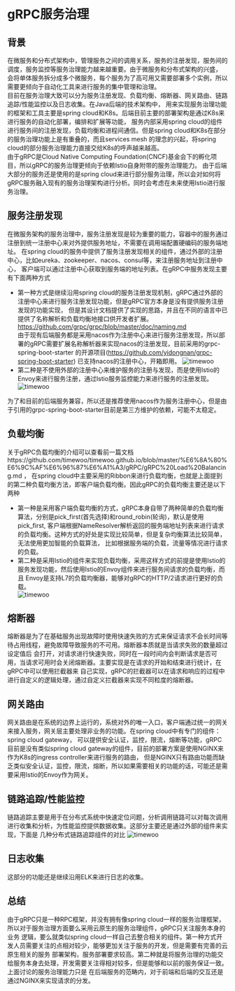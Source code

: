 # gRPC服务治理
## 背景
在微服务和分布式架构中，管理服务之间的调用关系，服务的注册发现，服务间的调度，服务监控等服务治理能力越来越重要。由于微服务和分布式架构的兴盛，
会将单体服务拆分成多个微服务，每个服务为了高可用又需要部署多个实例，所以需要更倾向于自动化工具来进行服务的集中管理和治理。  
目前在服务治理大致可以分为服务注册发现、负载均衡、熔断器、网关路由、链路追踪/性能监控以及日志收集。在Java后端的技术架构中，
用来实现服务治理功能的框架和工具主要是spring cloud和K8s。后端目前主要的部署架构是通过K8s来进行服务的自动化部署，编排和扩展等功能，
服务内部采用spring cloud的组件进行服务间的注册发现，负载均衡和进程间通信。但是spring cloud和K8s在部分的服务治理功能上是有重叠的，而且services mesh
的理念的兴起，将spring cloud的部分服务治理能力直接交给K8s的呼声越来越高。  
由于gRPC是Cloud Native Computing Foundation(CNCF)基金会下的孵化项目，所以gRPC的服务治理更倾向于依赖Istio自身附带的服务治理能力。
由于后端大部分的服务还是使用的是spring cloud来进行部分服务治理，所以会对如何将gRPC服务融入现有的服务治理架构进行分析。同时会考虑在未来使用Istio进行服务治理。
## 服务注册发现
在微服务架构的服务治理中，服务注册发现是较为重要的能力，容器中的服务通过注册到统一注册中心来对外提供服务地址，不需要在调用端配置硬编码的服务端地址。
在spring cloud的服务中提供了服务注册发现相关的组件，通过外部的注册中心，比如eureka、zookeeper、nacos、consul等，来注册服务地址到注册中心，
客户端可以通过注册中心获取到服务端的地址列表。在gRPC中服务发现主要有下面两种方式
- 第一种方式是继续沿用spring cloud的服务注册发现机制，gRPC通过外部的注册中心来进行服务注册发现功能，但是gRPC官方本身是没有提供服务注册发现的功能实现，
  但是其设计文档提供了实现的思路，并且在不同的语言中已提供了名称解析和负载均衡地接口供开发者扩展。  
  https://github.com/grpc/grpc/blob/master/doc/naming.md   
  由于现有后端服务都是采用nacos作为注册中心来进行服务注册发现，所以部署的gRPC需要扩展名称解析器来实现nacos的注册发现，目前采用的grpc-spring-boot-starter
  的开源项目(https://github.com/yidongnan/grpc-spring-boot-starter) 已支持nacos的注册中心，开箱即用。
  ![timewoo](https://timewoo.github.io/images/nacos-service-discovery.png)
- 第二种是不使用外部的注册中心来维护服务的注册与发现，而是使用Istio的Envoy来进行服务注册，通过Istio服务监控能力来进行服务的注册发现。
  ![timewoo](https://timewoo.github.io/images/gRPC-service-discovery.png)  
  
为了和目前的后端服务兼容，所以还是推荐使用nacos作为服务注册中心，但是由于引用的grpc-spring-boot-starter目前是第三方维护的依赖，可能不太稳定。
## 负载均衡
关于gRPC负载均衡的介绍可以查看前一篇文档https://github.com/timewoo/timewoo.github.io/blob/master/%E6%8A%80%E6%9C%AF%E6%96%87%E6%A1%A3/gRPC/gRPC%20Load%20Balancing.md ，
在spring cloud中主要采用的Ribbon来进行负载均衡，也就是上面提到的第二种负载均衡方法，即客户端负载均衡。因此gRPC的负载均衡主要还是以下两种
- 第一种是采用客户端负载均衡的方式，gRPC本身自带了两种简单的负载均衡算法，分别是pick_first(首先选择)和round_robin(轮询)，默认是使用pick_first,
  客户端根据NameResolver解析返回的服务端地址列表来进行请求的负载均衡。这种方式的好处是实现比较简单，但是复杂均衡算法比较简单，无法使用更加智能的负载算法，
  比如根据服务端的负载，流量等情况进行请求的负载。
- 第二种是采用Istio的组件来实现负载均衡，采用这样方式的前提是使用Istio的服务发现功能，然后使用Istio的Envoy组件来进行服务间请求的负载均衡，而且
  Envoy是支持L7的负载均衡器，能够对gRPC的HTTP/2请求进行更好的负载。  
  ![timewoo](https://timewoo.github.io/images/gRPC-server-load-balancer.jpg)
## 熔断器
熔断器是为了在基础服务出现故障时使用快速失败的方式来保证请求不会长时间等待占用线程，避免故障导致服务的不可用。熔断器本质就是当请求失败的数量超过设定值后
会打开，对请求进行快速失败，同时在一段时间内会判断请求是否可用，当请求可用时会关闭熔断器。主要实现是在请求的开始和结束进行统计，在gRPC中可以使用拦截器来
自己实现，gRPC的拦截器可以在请求和响应的过程中进行自定义的逻辑处理，通过自定义拦截器来实现不同粒度的熔断器。
## 网关路由 
网关路由是在系统的边界上运行的，系统对外的唯一入口，客户端通过统一的网关来接入服务，网关层主要处理非业务的功能。在spring cloud中有专门的组件：spring cloud gateway，
可以提供安全认证，监控，限流，熔断等功能，gRPC目前是没有类似spring cloud gateway的组件，目前的部署方案是使用NGINX来作为K8s的ingress controller来进行服务的路由，
但是NGINX只有路由功能而缺乏类似安全认证，监控，限流，熔断，所以如果需要相关的功能的话，可能还是需要采用Istio的Envoy作为网关。
## 链路追踪/性能监控 
链路追踪主要是用于在分布式系统中快速定位问题，分析调用链路可以对每次调用进行收集和分析，为性能监控提供数据收集。这部分主要还是通过外部的组件来实现，下面是
几种分布式链路追踪组件的对比
![timewoo](https://timewoo.github.io/images/tracing.png)
## 日志收集
这部分的功能还是继续沿用ELK来进行日志的收集。
## 总结
由于gRPC只是一种RPC框架，并没有拥有像spring cloud一样的服务治理框架，所以对于服务治理方面要么采用云原生的服务治理组件，gRPC只关注服务本身的业务
逻辑，要么就类似spring cloud一样自己去整合相关的组件。第一种方式开发人员需要关注的点相对较少，能够更加关注于服务的开发，但是需要有完善的云原生相关的服务
部署架构，服务部署要求较高。第二种就是将服务治理的功能交给服务本身去处理，开发需要关注得相对较多，但是能够和以前的服务保证一致。上面讨论的服务治理能力只是
在后端服务的范畴内，对于前端和后端的交互还是通过NGINX来实现请求的分发。